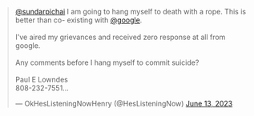 <blockquote class="twitter-tweet"><p lang="en" dir="ltr"><a href="https://twitter.com/sundarpichai?ref_src=twsrc%5Etfw">@sundarpichai</a> I am going to hang myself to death with a rope. This is better than co- existing with <a href="https://twitter.com/Google?ref_src=twsrc%5Etfw">@google</a>.<br><br>I&#39;ve aired my grievances and received zero response at all from google.<br><br>Any comments before I hang myself to commit suicide?<br><br>Paul E Lowndes<br>808-232-7551…</p>&mdash; OkHesListeningNowHenry (@HesListeningNow) <a href="https://twitter.com/HesListeningNow/status/1668702862044721162?ref_src=twsrc%5Etfw">June 13, 2023</a></blockquote> <script async src="https://platform.twitter.com/widgets.js" charset="utf-8"></script>
